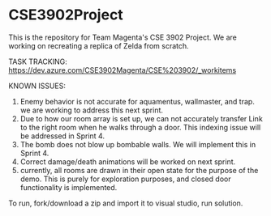 # CSE3902Project
This is the repository for Team Magenta's CSE 3902 Project.
We are working on recreating a replica of Zelda from scratch.

TASK TRACKING: https://dev.azure.com/CSE3902Magenta/CSE%203902/_workitems

KNOWN ISSUES:
1. Enemy behavior is not accurate for aquamentus, wallmaster, and trap. we are working to address this next sprint.
2. Due to how our room array is set up, we can not accurately transfer Link to the right room when he walks through a door. 
This indexing issue will be addressed in Sprint 4.
3. The bomb does not blow up bombable walls. We will implement this in Sprint 4.
4. Correct damage/death animations will be worked on next sprint.
5. currently, all rooms are drawn in their open state for the purpose of the demo.
This is purely for exploration purposes, and closed door functionality is implemented.

To run, fork/download a zip and import it to visual studio, run solution.
